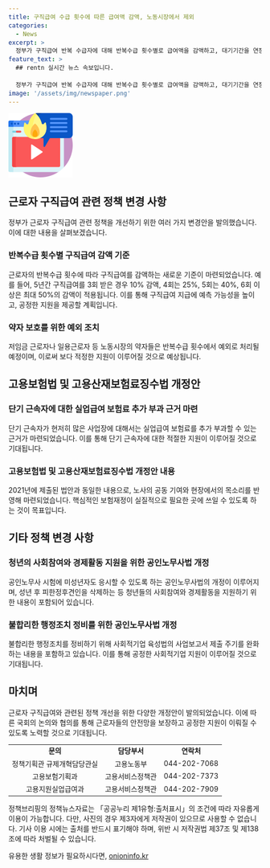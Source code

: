 ```yaml
---
title: 구직급여 수급 횟수에 따른 급여액 감액, 노동시장에서 제외
categories:
  - News
excerpt: >
  정부가 구직급여 반복 수급자에 대해 반복수급 횟수별로 급여액을 감액하고, 대기기간을 연장할 수 있는 근거를 마련했다. 이에 5년간 구직급여를 3회 받았다면 10%를, 4회는 25%, 5회 40%, 6회 이상에는 최대 50% 감액하는 급여 감액 기준을 적용할 계획이며, 저임금 근로자나 일용근로자 등 노동시장 약자는 포함하지 않도록 보완했다. 추가로 단기 근속자가 많은 사업장에 대해서는 실업급여 보험료를 추가 부과할 수 있도록 하는 근거를 마련했다. 이는 지난 2021년에 제출된 법안을 재추진한 것으로, 노사의 공동 노력으로 보험재정이 효율적으로 활용될 수 있도록 했다.
feature_text: >
  ## rentn 실시간 뉴스 속보입니다.

  정부가 구직급여 반복 수급자에 대해 반복수급 횟수별로 급여액을 감액하고, 대기기간을 연장할 수 있는 근거를 마련했다. 이에 5년간 구직급여를 3회 받았다면 10%를, 4회는 25%, 5회 40%, 6회 이상에는 최대 50% 감액하는 급여 감액 기준을 적용할 계획이며, 저임금 근로자나 일용근로자 등 노동시장 약자는 포함하지 않도록 보완했다. 추가로 단기 근속자가 많은 사업장에 대해서는 실업급여 보험료를 추가 부과할 수 있도록 하는 근거를 마련했다. 이는 지난 2021년에 제출된 법안을 재추진한 것으로, 노사의 공동 노력으로 보험재정이 효율적으로 활용될 수 있도록 했다.
image: '/assets/img/newspaper.png'
---
```


<p><img src="/assets/img/news.png" alt="rentncar 속보" /></p>

<h2 data-ke-size="size26">근로자 구직급여 관련 정책 변경 사항</h2>

<p data-ke-size="size16">정부가 근로자 구직급여 관련 정책을 개선하기 위한 여러 가지 변경안을 발의했습니다. 이에 대한 내용을 살펴보겠습니다.</p>

<h3>반복수급 횟수별 구직급여 감액 기준</h3>

<p data-ke-size="size16">근로자의 반복수급 횟수에 따라 구직급여를 감액하는 새로운 기준이 마련되었습니다. 예를 들어, 5년간 구직급여를 3회 받은 경우 10% 감액, 4회는 25%, 5회는 40%, 6회 이상은 최대 50%의 감액이 적용됩니다. 이를 통해 구직급여 지급에 예측 가능성을 높이고, 공정한 지원을 제공할 계획입니다.</p>

<h3>약자 보호를 위한 예외 조치</h3>

<p data-ke-size="size16">저임금 근로자나 일용근로자 등 노동시장의 약자들은 반복수급 횟수에서 예외로 처리될 예정이며, 이로써 보다 적정한 지원이 이루어질 것으로 예상됩니다.</p>

<h2 data-ke-size="size26">고용보험법 및 고용산재보험료징수법 개정안</h2>

<h3>단기 근속자에 대한 실업급여 보험료 추가 부과 근거 마련</h3>

<p data-ke-size="size16">단기 근속자가 현저히 많은 사업장에 대해서는 실업급여 보험료를 추가 부과할 수 있는 근거가 마련되었습니다. 이를 통해 단기 근속자에 대한 적절한 지원이 이루어질 것으로 기대됩니다.</p>

<h3>고용보험법 및 고용산재보험료징수법 개정안 내용</h3>

<p data-ke-size="size16">2021년에 제출된 법안과 동일한 내용으로, 노사의 공동 기여와 현장에서의 목소리를 반영해 마련되었습니다. 핵심적인 보험재정이 실질적으로 필요한 곳에 쓰일 수 있도록 하는 것이 목표입니다.</p>

<h2 data-ke-size="size26">기타 정책 변경 사항</h2>

<h3>청년의 사회참여와 경제활동 지원을 위한 공인노무사법 개정</h3>

<p data-ke-size="size16">공인노무사 시험에 미성년자도 응시할 수 있도록 하는 공인노무사법의 개정이 이루어지며, 성년 후 피한정후견인을 삭제하는 등 청년들의 사회참여와 경제활동을 지원하기 위한 내용이 포함되어 있습니다.</p>

<h3>불합리한 행정조치 정비를 위한 공인노무사법 개정</h3>

<p data-ke-size="size16">불합리한 행정조치를 정비하기 위해 사회적기업 육성법의 사업보고서 제출 주기를 완화하는 내용을 포함하고 있습니다. 이를 통해 공정한 사회적기업 지원이 이루어질 것으로 기대됩니다.</p>

<h2 data-ke-size="size26">마치며</h2>

<p data-ke-size="size16">근로자 구직급여와 관련된 정책 개선을 위한 다양한 개정안이 발의되었습니다. 이에 따른 국회의 논의와 협의를 통해 근로자들의 안전망을 보장하고 공정한 지원이 이뤄질 수 있도록 노력할 것으로 기대됩니다.<p>

<table>
<tbody>
<tr>
<td style="text-align: center; height: 17px;"><b>문의</b></td>
<td style="text-align: center; height: 17px;"><b>담당부서</b></td>
<td style="text-align: center; height: 17px;"><b>연락처</b></td>
</tr>
<tr>
<td style="text-align: center; height: 17px;">정책기획관 규제개혁담당관실</td>
<td style="text-align: center; height: 17px;">고용노동부</td>
<td style="text-align: center; height: 17px;">044-202-7068</td>
</tr>
<tr>
<td style="text-align: center; height: 17px;">고용보험기획과</td>
<td style="text-align: center; height: 17px;">고용서비스정책관</td>
<td style="text-align: center; height: 17px;">044-202-7373</td>
</tr>
<tr>
<td style="text-align: center; height: 17px;">고용지원실업급여과</td>
<td style="text-align: center; height: 17px;">고용서비스정책관</td>
<td style="text-align: center; height: 17px;">044-202-7909</td>
</tr>
</tbody>
</table>

<p data-ke-size="size16">정책브리핑의 정책뉴스자료는 「공공누리 제1유형:출처표시」의 조건에 따라 자유롭게 이용이 가능합니다. 다만, 사진의 경우 제3자에게 저작권이 있으므로 사용할 수 없습니다. 기사 이용 시에는 출처를 반드시 표기해야 하며, 위반 시 저작권법 제37조 및 제138조에 따라 처벌될 수 있습니다. <span style="color: #1a5490;">&nbsp;</span></p>
유용한 생활 정보가 필요하시다면, <a href="https://onioninfo.kr" rel="dofollow">onioninfo.kr</a>


